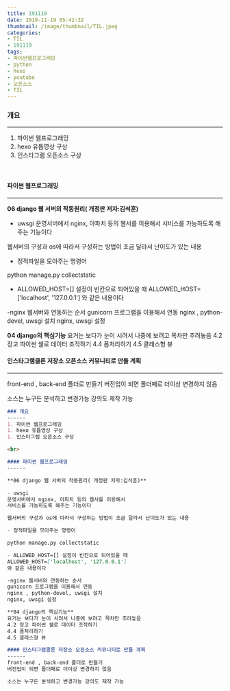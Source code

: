 ```yaml
---
title: 191119
date: 2019-11-19 05:42:32
thumbnail: /image/thumbnail/TIL.jpeg
categories: 
- TIL
- 191119
tags:
- 파이썬웹프로그래밍
- python
- hexo
- youtube
- 오픈소스
- TIL
---
```


### 개요
------
1. 파이썬 웹프로그래밍
1. hexo 유튭영상 구상
1. 인스타그램 오픈소스 구상

<br>

#### 파이썬 웹프로그래밍
------

**06 django 웹 서버의 작동원리( 개정판 저자:김석훈)**

- uwsgi
운영서버에서 nginx, 아파치 등의 웹서를 이용해서
서비스를 가능하도록 해주는 기능이다

웹서버의 구성과 os에 따라서 구성하는 방법이 조금 달라서 난이도가 있는 내용

- 정적파일을 모아주는 명령어

python manage.py collectstatic

- ALLOWED_HOST=[] 설정이 빈칸으로 되어있을 때
ALLOWED_HOST=['localhost', '127.0.0.1']
와 같은 내용이다

-nginx 웹서버와 연동하는 순서
gunicorn 프로그램을 이용해서 연동
nginx , python-devel, uwsgi 설치 
nginx, uwsgi 설정

**04 django의 핵심기능**
요거는 보다가 눈이 시려서 나중에 보려고 목차만 추려놓음
4.2 장고 파이썬 쉘로 데이터 조작하기
4.4 폼처리하기
4.5 클래스형 뷰

#### 인스타그램클론 저장소 오픈소스 커뮤니티로 만들 계획
------
front-end , back-end 폴더로 만들기
버전업이 되면 폴더째로 더이상 변경하지 않음

소스는 누구든 분석하고 변경가능 강의도 제작 가능


```markdown
### 개요
------
1. 파이썬 웹프로그래밍
1. hexo 유튭영상 구상
1. 인스타그램 오픈소스 구상

<br>

#### 파이썬 웹프로그래밍
------

**06 django 웹 서버의 작동원리( 개정판 저자:김석훈)**

- uwsgi
운영서버에서 nginx, 아파치 등의 웹서를 이용해서
서비스를 가능하도록 해주는 기능이다

웹서버의 구성과 os에 따라서 구성하는 방법이 조금 달라서 난이도가 있는 내용

- 정적파일을 모아주는 명령어

python manage.py collectstatic

- ALLOWED_HOST=[] 설정이 빈칸으로 되어있을 때
ALLOWED_HOST=['localhost', '127.0.0.1']
와 같은 내용이다

-nginx 웹서버와 연동하는 순서
gunicorn 프로그램을 이용해서 연동
nginx , python-devel, uwsgi 설치 
nginx, uwsgi 설정

**04 django의 핵심기능**
요거는 보다가 눈이 시려서 나중에 보려고 목차만 추려놓음
4.2 장고 파이썬 쉘로 데이터 조작하기
4.4 폼처리하기
4.5 클래스형 뷰

#### 인스타그램클론 저장소 오픈소스 커뮤니티로 만들 계획
------
front-end , back-end 폴더로 만들기
버전업이 되면 폴더째로 더이상 변경하지 않음

소스는 누구든 분석하고 변경가능 강의도 제작 가능
```

